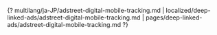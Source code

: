 {? multilang/ja-JP/adstreet-digital-mobile-tracking.md | localized/deep-linked-ads/adstreet-digital-mobile-tracking.md | pages/deep-linked-ads/adstreet-digital-mobile-tracking.md ?}
